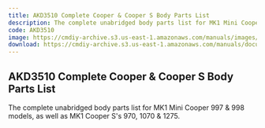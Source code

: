 ```yaml
---
title: AKD3510 Complete Cooper & Cooper S Body Parts List
description: The complete unabridged body parts list for MK1 Mini Cooper 997 & 998 models, as well as MK1 Cooper S's 970, 1070 & 1275.
code: AKD3510
image: https://cmdiy-archive.s3.us-east-1.amazonaws.com/manuals/images/akd3510.png
download: https://cmdiy-archive.s3.us-east-1.amazonaws.com/manuals/documents/AKD3510.zip
---
```


<!-- Content of the page -->

## AKD3510 Complete Cooper & Cooper S Body Parts List

The complete unabridged body parts list for MK1 Mini Cooper 997 & 998 models, as well as MK1 Cooper S's 970, 1070 & 1275.
